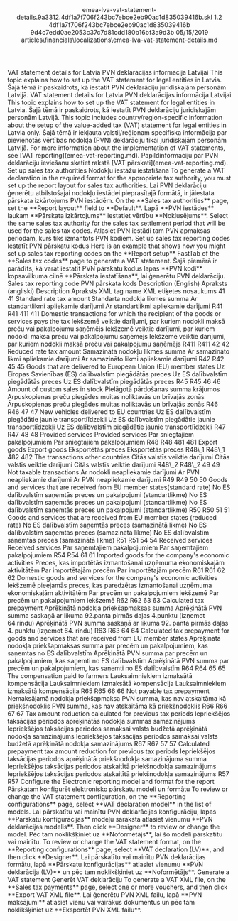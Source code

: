 <?xml version="1.0" encoding="UTF-8"?>
<xliff xmlns:logoport="urn:logoport:xliffeditor:xliff-extras:1.0" xmlns:xsi="http://www.w3.org/2001/XMLSchema-instance" xmlns="urn:oasis:names:tc:xliff:document:1.2" xmlns:xliffext="urn:microsoft:content:schema:xliffextensions" version="1.2" xsi:schemaLocation="urn:oasis:names:tc:xliff:document:1.2 xliff-core-1.2-transitional.xsd">
  <file datatype="xml" source-language="en-US" original="emea-lva-vat-statement-details.md" target-language="lv-LV">
    <header>
      <tool tool-company="Microsoft" tool-version="1.0-7889195" tool-name="mdxliff" tool-id="mdxliff"/>
      <xliffext:skl_file_name>emea-lva-vat-statement-details.9a3312.4df1a7f706f243bc7ebce2eb90ac1d835039416b.skl</xliffext:skl_file_name>
      <xliffext:version>1.2</xliffext:version>
      <xliffext:ms.openlocfilehash>4df1a7f706f243bc7ebce2eb90ac1d835039416b</xliffext:ms.openlocfilehash>
      <xliffext:ms.sourcegitcommit>9d4c7edd0ae2053c37c7d81cdd180b16bf3a9d3b</xliffext:ms.sourcegitcommit>
      <xliffext:ms.lasthandoff>05/15/2019</xliffext:ms.lasthandoff>
      <xliffext:ms.openlocfilepath>articles\financials\localizations\emea-lva-vat-statement-details.md</xliffext:ms.openlocfilepath>
    </header>
    <body>
      <group extype="content" id="content">
        <trans-unit xml:space="preserve" translate="yes" id="101" restype="x-metadata">
          <source>VAT statement details for Latvia</source>
        <target logoport:matchpercent="101" state="translated" state-qualifier="leveraged-tm">PVN deklarācijas informācija Latvijai</target></trans-unit>
        <trans-unit xml:space="preserve" translate="yes" id="102" restype="x-metadata">
          <source>This topic explains how to set up the VAT statement for legal entities in Latvia.</source>
        <target logoport:matchpercent="101" state="translated" state-qualifier="leveraged-tm">Šajā tēmā ir paskaidrots, kā iestatīt PVN deklarāciju juridiskajām personām Latvijā.</target></trans-unit>
        <trans-unit xml:space="preserve" translate="yes" id="103">
          <source>VAT statement details for Latvia</source>
        <target logoport:matchpercent="101" state="translated" state-qualifier="leveraged-tm">PVN deklarācijas informācija Latvijai</target></trans-unit>
        <trans-unit xml:space="preserve" translate="yes" id="104">
          <source>This topic explains how to set up the VAT statement for legal entities in Latvia.</source>
        <target logoport:matchpercent="101" state="translated" state-qualifier="leveraged-tm">Šajā tēmā ir paskaidrots, kā iestatīt PVN deklarāciju juridiskajām personām Latvijā.</target></trans-unit>
        <trans-unit xml:space="preserve" translate="yes" id="105">
          <source>This topic includes country/region-specific information about the setup of the value-added tax (VAT) statement for legal entities in Latvia only.</source>
        <target logoport:matchpercent="101" state="translated" state-qualifier="leveraged-tm">Šajā tēmā ir iekļauta valstij/reģionam specifiska informācija par pievienotās vērtības nodokļa (PVN) deklarāciju tikai juridiskajām personām Latvijā.</target></trans-unit>
        <trans-unit xml:space="preserve" translate="yes" id="106">
          <source>For more information about the implementation of VAT statements, see <bpt id="p1">[</bpt>VAT reporting<ept id="p1">](emea-vat-reporting.md)</ept>.</source>
        <target logoport:matchpercent="101" state="translated" state-qualifier="leveraged-tm">Papildinformāciju par PVN deklarāciju ieviešanu skatiet rakstā <bpt id="p1">[</bpt>VAT pārskati<ept id="p1">](emea-vat-reporting.md)</ept>.</target></trans-unit>
        <trans-unit xml:space="preserve" translate="yes" id="107">
          <source>Set up sales tax authorities</source>
        <target logoport:matchpercent="101" state="translated" state-qualifier="leveraged-tm">Nodokļu iestāžu iestatīšana</target></trans-unit>
        <trans-unit xml:space="preserve" translate="yes" id="108">
          <source>To generate a VAT declaration in the required format for the appropriate tax authority, you must set up the report layout for sales tax authorities.</source>
        <target logoport:matchpercent="101" state="translated" state-qualifier="leveraged-tm">Lai PVN deklarāciju ģenerētu atbilstošajai nodokļu iestādei pieprasītajā formātā, ir jāiestata pārskata izkārtojums PVN iestādēm.</target></trans-unit>
        <trans-unit xml:space="preserve" translate="yes" id="109">
          <source>On the <bpt id="p1">**</bpt>Sales tax authorities<ept id="p1">**</ept> page, set the <bpt id="p2">**</bpt>Report layout<ept id="p2">**</ept> field to <bpt id="p3">**</bpt>Default<ept id="p3">**</ept>.</source>
        <target logoport:matchpercent="101" state="translated" state-qualifier="leveraged-tm">Lapā <bpt id="p1">**</bpt>PVN iestādes<ept id="p1">**</ept> laukam <bpt id="p2">**</bpt>Pārskata izkārtojums<ept id="p2">**</ept> iestatiet vērtību <bpt id="p3">**</bpt>Noklusējums<ept id="p3">**</ept>.</target></trans-unit>
        <trans-unit xml:space="preserve" translate="yes" id="110">
          <source>Select the same sales tax authority for the sales tax settlement period that will be used for the sales tax codes.</source>
        <target logoport:matchpercent="101" state="translated" state-qualifier="leveraged-tm">Atlasiet PVN iestādi tam PVN apmaksas periodam, kurš tiks izmantots PVN kodiem.</target></trans-unit>
        <trans-unit xml:space="preserve" translate="yes" id="111">
          <source>Set up sales tax reporting codes</source>
        <target logoport:matchpercent="101" state="translated" state-qualifier="leveraged-tm">Iestatīt PVN pārskatu kodus</target></trans-unit>
        <trans-unit xml:space="preserve" translate="yes" id="112">
          <source>Here is an example that shows how you might set up sales tax reporting codes on the <bpt id="p1">**</bpt>Report setup<ept id="p1">**</ept> FastTab of the <bpt id="p2">**</bpt>Sales tax codes<ept id="p2">**</ept> page to generate a VAT statement.</source>
        <target logoport:matchpercent="101" state="translated" state-qualifier="leveraged-tm">Šajā piemērā ir parādīts, kā varat iestatīt PVN pārskatu kodus lapas <bpt id="p2">**</bpt>PVN kodi<ept id="p2">**</ept> kopsavilkuma cilnē <bpt id="p1">**</bpt>Pārskata iestatīšana<ept id="p1">**</ept>, lai ģenerētu PVN deklarāciju.</target></trans-unit>
        <trans-unit xml:space="preserve" translate="yes" id="113">
          <source>Sales tax reporting code</source>
        <target logoport:matchpercent="101" state="translated" state-qualifier="leveraged-tm">PVN pārskata kods</target></trans-unit>
        <trans-unit xml:space="preserve" translate="yes" id="114">
          <source>Description (English)</source>
        <target logoport:matchpercent="101" state="translated" state-qualifier="leveraged-tm">Apraksts (angliski)</target></trans-unit>
        <trans-unit xml:space="preserve" translate="yes" id="115">
          <source>Description</source>
        <target logoport:matchpercent="101" state="translated" state-qualifier="leveraged-tm">Apraksts</target></trans-unit>
        <trans-unit xml:space="preserve" translate="yes" id="116">
          <source>XML tag name</source>
        <target logoport:matchpercent="101" state="translated" state-qualifier="leveraged-tm">XML etiķetes nosaukums</target></trans-unit>
        <trans-unit xml:space="preserve" translate="yes" id="117">
          <source>41</source>
        <target logoport:matchpercent="101" state="translated" state-qualifier="leveraged-tm">41</target></trans-unit>
        <trans-unit xml:space="preserve" translate="yes" id="118">
          <source>Standard rate tax amount</source>
        <target logoport:matchpercent="101" state="translated" state-qualifier="leveraged-tm">Standarta nodokļa likmes summa</target></trans-unit>
        <trans-unit xml:space="preserve" translate="yes" id="119">
          <source>Ar standartlikmi apliekamie darījumi</source>
        <target logoport:matchpercent="101" state="translated" state-qualifier="leveraged-tm">Ar standartlikmi apliekamie darījumi</target></trans-unit>
        <trans-unit xml:space="preserve" translate="yes" id="120">
          <source>R41</source>
        <target logoport:matchpercent="101" state="translated" state-qualifier="leveraged-tm">R41</target></trans-unit>
        <trans-unit xml:space="preserve" translate="yes" id="121">
          <source>411</source>
        <target logoport:matchpercent="101" state="translated" state-qualifier="leveraged-tm">411</target></trans-unit>
        <trans-unit xml:space="preserve" translate="yes" id="122">
          <source>Domestic transactions for which the recipient of the goods or services pays the tax</source>
        <target logoport:matchpercent="101" state="translated" state-qualifier="leveraged-tm">Iekšzemē veiktie darījumi, par kuriem nodokli maksā preču vai pakalpojumu saņēmējs</target></trans-unit>
        <trans-unit xml:space="preserve" translate="yes" id="123">
          <source>Iekšzemē veiktie darījumi, par kuriem nodokli maksā preču vai pakalpojumu saņēmējs</source>
        <target logoport:matchpercent="101" state="translated" state-qualifier="leveraged-tm">Iekšzemē veiktie darījumi, par kuriem nodokli maksā preču vai pakalpojumu saņēmējs</target></trans-unit>
        <trans-unit xml:space="preserve" translate="yes" id="124">
          <source>R411</source>
        <target logoport:matchpercent="101" state="translated" state-qualifier="leveraged-tm">R411</target></trans-unit>
        <trans-unit xml:space="preserve" translate="yes" id="125">
          <source>42</source>
        <target logoport:matchpercent="101" state="translated" state-qualifier="leveraged-tm">42</target></trans-unit>
        <trans-unit xml:space="preserve" translate="yes" id="126">
          <source>Reduced rate tax amount</source>
        <target logoport:matchpercent="101" state="translated" state-qualifier="leveraged-tm">Samazinātā nodokļu likmes summa</target></trans-unit>
        <trans-unit xml:space="preserve" translate="yes" id="127">
          <source>Ar samazināto likmi apliekamie darījumi</source>
        <target logoport:matchpercent="101" state="translated" state-qualifier="leveraged-tm">Ar samazināto likmi apliekamie darījumi</target></trans-unit>
        <trans-unit xml:space="preserve" translate="yes" id="128">
          <source>R42</source>
        <target logoport:matchpercent="101" state="translated" state-qualifier="leveraged-tm">R42</target></trans-unit>
        <trans-unit xml:space="preserve" translate="yes" id="129">
          <source>45</source>
        <target logoport:matchpercent="101" state="translated" state-qualifier="leveraged-tm">45</target></trans-unit>
        <trans-unit xml:space="preserve" translate="yes" id="130">
          <source>Goods that are delivered to European Union (EU) member states</source>
        <target logoport:matchpercent="101" state="translated" state-qualifier="leveraged-tm">Uz Eiropas Savienības (ES) dalībvalstīm piegādātās preces</target></trans-unit>
        <trans-unit xml:space="preserve" translate="yes" id="131">
          <source>Uz ES dalībvalstīm piegādātās preces</source>
        <target logoport:matchpercent="101" state="translated" state-qualifier="leveraged-tm">Uz ES dalībvalstīm piegādātās preces</target></trans-unit>
        <trans-unit xml:space="preserve" translate="yes" id="132">
          <source>R45</source>
        <target logoport:matchpercent="101" state="translated" state-qualifier="leveraged-tm">R45</target></trans-unit>
        <trans-unit xml:space="preserve" translate="yes" id="133">
          <source>46</source>
        <target logoport:matchpercent="101" state="translated" state-qualifier="leveraged-tm">46</target></trans-unit>
        <trans-unit xml:space="preserve" translate="yes" id="134">
          <source>Amount of custom sales in stock</source>
        <target logoport:matchpercent="101" state="translated" state-qualifier="leveraged-tm">Pielāgotā pārdošanas summa krājumos</target></trans-unit>
        <trans-unit xml:space="preserve" translate="yes" id="135">
          <source>Ārpuskopienas preču piegādes muitas noliktavās un brīvajās zonās</source>
        <target logoport:matchpercent="101" state="translated" state-qualifier="leveraged-tm">Ārpuskopienas preču piegādes muitas noliktavās un brīvajās zonās</target></trans-unit>
        <trans-unit xml:space="preserve" translate="yes" id="136">
          <source>R46</source>
        <target logoport:matchpercent="101" state="translated" state-qualifier="leveraged-tm">R46</target></trans-unit>
        <trans-unit xml:space="preserve" translate="yes" id="137">
          <source>47</source>
        <target logoport:matchpercent="101" state="translated" state-qualifier="leveraged-tm">47</target></trans-unit>
        <trans-unit xml:space="preserve" translate="yes" id="138">
          <source>New vehicles delivered to EU countries</source>
        <target logoport:matchpercent="101" state="translated" state-qualifier="leveraged-tm">Uz ES dalībvalstīm piegādātie jaunie transportlīdzekļi</target></trans-unit>
        <trans-unit xml:space="preserve" translate="yes" id="139">
          <source>Uz ES dalībvalstīm piegādātie jaunie transportlīdzekļi</source>
        <target logoport:matchpercent="101" state="translated" state-qualifier="leveraged-tm">Uz ES dalībvalstīm piegādātie jaunie transportlīdzekļi</target></trans-unit>
        <trans-unit xml:space="preserve" translate="yes" id="140">
          <source>R47</source>
        <target logoport:matchpercent="101" state="translated" state-qualifier="leveraged-tm">R47</target></trans-unit>
        <trans-unit xml:space="preserve" translate="yes" id="141">
          <source>48</source>
        <target logoport:matchpercent="101" state="translated" state-qualifier="leveraged-tm">48</target></trans-unit>
        <trans-unit xml:space="preserve" translate="yes" id="142">
          <source>Provided services</source>
        <target logoport:matchpercent="101" state="translated" state-qualifier="leveraged-tm">Provided services</target></trans-unit>
        <trans-unit xml:space="preserve" translate="yes" id="143">
          <source>Par sniegtajiem pakalpojumiem</source>
        <target logoport:matchpercent="101" state="translated" state-qualifier="leveraged-tm">Par sniegtajiem pakalpojumiem</target></trans-unit>
        <trans-unit xml:space="preserve" translate="yes" id="144">
          <source>R48</source>
        <target logoport:matchpercent="101" state="translated" state-qualifier="leveraged-tm">R48</target></trans-unit>
        <trans-unit xml:space="preserve" translate="yes" id="145">
          <source>481</source>
        <target logoport:matchpercent="101" state="translated" state-qualifier="leveraged-tm">481</target></trans-unit>
        <trans-unit xml:space="preserve" translate="yes" id="146">
          <source>Export goods</source>
        <target logoport:matchpercent="101" state="translated" state-qualifier="leveraged-tm">Export goods</target></trans-unit>
        <trans-unit xml:space="preserve" translate="yes" id="147">
          <source>Eksportētās preces</source>
        <target logoport:matchpercent="101" state="translated" state-qualifier="leveraged-tm">Eksportētās preces</target></trans-unit>
        <trans-unit xml:space="preserve" translate="yes" id="148">
          <source>R48<ph id="ph1">\_</ph>1</source>
        <target logoport:matchpercent="101" state="translated" state-qualifier="leveraged-tm">R48<ph id="ph1">\_</ph>1</target></trans-unit>
        <trans-unit xml:space="preserve" translate="yes" id="149">
          <source>482</source>
        <target logoport:matchpercent="101" state="translated" state-qualifier="leveraged-tm">482</target></trans-unit>
        <trans-unit xml:space="preserve" translate="yes" id="150">
          <source>The transactions other countries</source>
        <target logoport:matchpercent="101" state="translated" state-qualifier="leveraged-tm">Citās valstīs veiktie darījumi</target></trans-unit>
        <trans-unit xml:space="preserve" translate="yes" id="151">
          <source>Citās valstīs veiktie darījumi</source>
        <target logoport:matchpercent="101" state="translated" state-qualifier="leveraged-tm">Citās valstīs veiktie darījumi</target></trans-unit>
        <trans-unit xml:space="preserve" translate="yes" id="152">
          <source>R48<ph id="ph1">\_</ph>2</source>
        <target logoport:matchpercent="101" state="translated" state-qualifier="leveraged-tm">R48<ph id="ph1">\_</ph>2</target></trans-unit>
        <trans-unit xml:space="preserve" translate="yes" id="153">
          <source>49</source>
        <target logoport:matchpercent="101" state="translated" state-qualifier="leveraged-tm">49</target></trans-unit>
        <trans-unit xml:space="preserve" translate="yes" id="154">
          <source>Not taxable transactions</source>
        <target logoport:matchpercent="101" state="translated" state-qualifier="leveraged-tm">Ar nodokli neapliekamie darījumi</target></trans-unit>
        <trans-unit xml:space="preserve" translate="yes" id="155">
          <source>Ar PVN neapliekamie darījumi</source>
        <target logoport:matchpercent="101" state="translated" state-qualifier="leveraged-tm">Ar PVN neapliekamie darījumi</target></trans-unit>
        <trans-unit xml:space="preserve" translate="yes" id="156">
          <source>R49</source>
        <target logoport:matchpercent="101" state="translated" state-qualifier="leveraged-tm">R49</target></trans-unit>
        <trans-unit xml:space="preserve" translate="yes" id="157">
          <source>50</source>
        <target logoport:matchpercent="101" state="translated" state-qualifier="leveraged-tm">50</target></trans-unit>
        <trans-unit xml:space="preserve" translate="yes" id="158">
          <source>Goods and services that are received from EU member states(standard rate)</source>
        <target logoport:matchpercent="101" state="translated" state-qualifier="leveraged-tm">No ES dalībvalstīm saņemtās preces un pakalpojumi (standartlikme)</target></trans-unit>
        <trans-unit xml:space="preserve" translate="yes" id="159">
          <source>No ES dalībvalstīm saņemtās preces un pakalpojumi (standartlikme)</source>
        <target logoport:matchpercent="101" state="translated" state-qualifier="leveraged-tm">No ES dalībvalstīm saņemtās preces un pakalpojumi (standartlikme)</target></trans-unit>
        <trans-unit xml:space="preserve" translate="yes" id="160">
          <source>R50</source>
        <target logoport:matchpercent="101" state="translated" state-qualifier="leveraged-tm">R50</target></trans-unit>
        <trans-unit xml:space="preserve" translate="yes" id="161">
          <source>51</source>
        <target logoport:matchpercent="101" state="translated" state-qualifier="leveraged-tm">51</target></trans-unit>
        <trans-unit xml:space="preserve" translate="yes" id="162">
          <source>Goods and services that are received from EU member states (reduced rate)</source>
        <target logoport:matchpercent="101" state="translated" state-qualifier="leveraged-tm">No ES dalībvalstīm saņemtās preces (samazinātā likme)</target></trans-unit>
        <trans-unit xml:space="preserve" translate="yes" id="163">
          <source>No ES dalībvalstīm saņemtās preces (samazinātā likme)</source>
        <target logoport:matchpercent="101" state="translated" state-qualifier="leveraged-tm">No ES dalībvalstīm saņemtās preces (samazinātā likme)</target></trans-unit>
        <trans-unit xml:space="preserve" translate="yes" id="164">
          <source>R51</source>
        <target logoport:matchpercent="101" state="translated" state-qualifier="leveraged-tm">R51</target></trans-unit>
        <trans-unit xml:space="preserve" translate="yes" id="165">
          <source>54</source>
        <target logoport:matchpercent="101" state="translated" state-qualifier="leveraged-tm">54</target></trans-unit>
        <trans-unit xml:space="preserve" translate="yes" id="166">
          <source>Received services</source>
        <target logoport:matchpercent="101" state="translated" state-qualifier="leveraged-tm">Received services</target></trans-unit>
        <trans-unit xml:space="preserve" translate="yes" id="167">
          <source>Par saņemtajiem pakalpojumiem</source>
        <target logoport:matchpercent="101" state="translated" state-qualifier="leveraged-tm">Par saņemtajiem pakalpojumiem</target></trans-unit>
        <trans-unit xml:space="preserve" translate="yes" id="168">
          <source>R54</source>
        <target logoport:matchpercent="101" state="translated" state-qualifier="leveraged-tm">R54</target></trans-unit>
        <trans-unit xml:space="preserve" translate="yes" id="169">
          <source>61</source>
        <target logoport:matchpercent="101" state="translated" state-qualifier="leveraged-tm">61</target></trans-unit>
        <trans-unit xml:space="preserve" translate="yes" id="170">
          <source>Imported goods for the company's economic activities</source>
        <target logoport:matchpercent="101" state="translated" state-qualifier="leveraged-tm">Preces, kas importētās izmantošanai uzņēmuma ekonomiskajām aktivitātēm</target></trans-unit>
        <trans-unit xml:space="preserve" translate="yes" id="171">
          <source>Par importētajām precēm</source>
        <target logoport:matchpercent="101" state="translated" state-qualifier="leveraged-tm">Par importētajām precēm</target></trans-unit>
        <trans-unit xml:space="preserve" translate="yes" id="172">
          <source>R61</source>
        <target logoport:matchpercent="101" state="translated" state-qualifier="leveraged-tm">R61</target></trans-unit>
        <trans-unit xml:space="preserve" translate="yes" id="173">
          <source>62</source>
        <target logoport:matchpercent="101" state="translated" state-qualifier="leveraged-tm">62</target></trans-unit>
        <trans-unit xml:space="preserve" translate="yes" id="174">
          <source>Domestic goods and services for the company's economic activities</source>
        <target logoport:matchpercent="101" state="translated" state-qualifier="leveraged-tm">Iekšzemē pieejamās preces, kas paredzētas izmantošanai uzņēmuma ekonomiskajām aktivitātēm</target></trans-unit>
        <trans-unit xml:space="preserve" translate="yes" id="175">
          <source>Par precēm un pakalpojumiem iekšzemē</source>
        <target logoport:matchpercent="101" state="translated" state-qualifier="leveraged-tm">Par precēm un pakalpojumiem iekšzemē</target></trans-unit>
        <trans-unit xml:space="preserve" translate="yes" id="176">
          <source>R62</source>
        <target logoport:matchpercent="101" state="translated" state-qualifier="leveraged-tm">R62</target></trans-unit>
        <trans-unit xml:space="preserve" translate="yes" id="177">
          <source>63</source>
        <target logoport:matchpercent="101" state="translated" state-qualifier="leveraged-tm">63</target></trans-unit>
        <trans-unit xml:space="preserve" translate="yes" id="178">
          <source>Calculated tax prepayment</source>
        <target logoport:matchpercent="101" state="translated" state-qualifier="leveraged-tm">Aprēķinātā nodokļa priekšapmaksas summa</target></trans-unit>
        <trans-unit xml:space="preserve" translate="yes" id="179">
          <source>Aprēķinātā PVN summa saskaņā ar likuma 92.panta pirmās daļas 4.punktu (izņemot 64.rindu)</source>
        <target logoport:matchpercent="101" state="translated" state-qualifier="leveraged-tm">Aprēķinātā PVN summa saskaņā ar likuma 92. panta pirmās daļas 4. punktu (izņemot 64. rindu)</target></trans-unit>
        <trans-unit xml:space="preserve" translate="yes" id="180">
          <source>R63</source>
        <target logoport:matchpercent="101" state="translated" state-qualifier="leveraged-tm">R63</target></trans-unit>
        <trans-unit xml:space="preserve" translate="yes" id="181">
          <source>64</source>
        <target logoport:matchpercent="101" state="translated" state-qualifier="leveraged-tm">64</target></trans-unit>
        <trans-unit xml:space="preserve" translate="yes" id="182">
          <source>Calculated tax prepayment for goods and services that are received from EU member states</source>
        <target logoport:matchpercent="101" state="translated" state-qualifier="leveraged-tm">Aprēķinātā nodokļa priekšapmaksas summa par precēm un pakalpojumiem, kas saņemtas no ES dalībvalstīm</target></trans-unit>
        <trans-unit xml:space="preserve" translate="yes" id="183">
          <source>Aprēķinātā PVN summa par precēm un pakalpojumiem, kas saņemti no ES dalībvalstīm</source>
        <target logoport:matchpercent="101" state="translated" state-qualifier="leveraged-tm">Aprēķinātā PVN summa par precēm un pakalpojumiem, kas saņemti no ES dalībvalstīm</target></trans-unit>
        <trans-unit xml:space="preserve" translate="yes" id="184">
          <source>R64</source>
        <target logoport:matchpercent="101" state="translated" state-qualifier="leveraged-tm">R64</target></trans-unit>
        <trans-unit xml:space="preserve" translate="yes" id="185">
          <source>65</source>
        <target logoport:matchpercent="101" state="translated" state-qualifier="leveraged-tm">65</target></trans-unit>
        <trans-unit xml:space="preserve" translate="yes" id="186">
          <source>The compensation paid to farmers</source>
        <target logoport:matchpercent="101" state="translated" state-qualifier="leveraged-tm">Lauksaimniekiem izmaksātā kompensācija</target></trans-unit>
        <trans-unit xml:space="preserve" translate="yes" id="187">
          <source>Lauksaimniekiem izmaksātā kompensācija</source>
        <target logoport:matchpercent="101" state="translated" state-qualifier="leveraged-tm">Lauksaimniekiem izmaksātā kompensācija</target></trans-unit>
        <trans-unit xml:space="preserve" translate="yes" id="188">
          <source>R65</source>
        <target logoport:matchpercent="101" state="translated" state-qualifier="leveraged-tm">R65</target></trans-unit>
        <trans-unit xml:space="preserve" translate="yes" id="189">
          <source>66</source>
        <target logoport:matchpercent="101" state="translated" state-qualifier="leveraged-tm">66</target></trans-unit>
        <trans-unit xml:space="preserve" translate="yes" id="190">
          <source>Not payable tax prepayment</source>
        <target logoport:matchpercent="101" state="translated" state-qualifier="leveraged-tm">Nemaksājamā nodokļa priekšapmaksa</target></trans-unit>
        <trans-unit xml:space="preserve" translate="yes" id="191">
          <source>PVN summa, kas nav atskaitāma kā priekšnodoklis</source>
        <target logoport:matchpercent="101" state="translated" state-qualifier="leveraged-tm">PVN summa, kas nav atskaitāma kā priekšnodoklis</target></trans-unit>
        <trans-unit xml:space="preserve" translate="yes" id="192">
          <source>R66</source>
        <target logoport:matchpercent="101" state="translated" state-qualifier="leveraged-tm">R66</target></trans-unit>
        <trans-unit xml:space="preserve" translate="yes" id="193">
          <source>67</source>
        <target logoport:matchpercent="101" state="translated" state-qualifier="leveraged-tm">67</target></trans-unit>
        <trans-unit xml:space="preserve" translate="yes" id="194">
          <source>Tax amount reduction calculated for previous tax periods</source>
        <target logoport:matchpercent="101" state="translated" state-qualifier="leveraged-tm">Iepriekšējos taksācijas periodos aprēķinātās nodokļa summas samazinājums</target></trans-unit>
        <trans-unit xml:space="preserve" translate="yes" id="195">
          <source>Iepriekšējos taksācijas periodos samaksai valsts budžetā aprēķinātā nodokļa samazinājums</source>
        <target logoport:matchpercent="101" state="translated" state-qualifier="leveraged-tm">Iepriekšējos taksācijas periodos samaksai valsts budžetā aprēķinātā nodokļa samazinājums</target></trans-unit>
        <trans-unit xml:space="preserve" translate="yes" id="196">
          <source>R67</source>
        <target logoport:matchpercent="101" state="translated" state-qualifier="leveraged-tm">R67</target></trans-unit>
        <trans-unit xml:space="preserve" translate="yes" id="197">
          <source>57</source>
        <target logoport:matchpercent="101" state="translated" state-qualifier="leveraged-tm">57</target></trans-unit>
        <trans-unit xml:space="preserve" translate="yes" id="198">
          <source>Calculated prepayment tax amount reduction for previous tax periods</source>
        <target logoport:matchpercent="101" state="translated" state-qualifier="leveraged-tm">Iepriekšējos taksācijas periodos aprēķinātā priekšnodokļa samazinājuma summa</target></trans-unit>
        <trans-unit xml:space="preserve" translate="yes" id="199">
          <source>Iepriekšējos taksācijas periodos atskaitītā priekšnodokļa samazinājums</source>
        <target logoport:matchpercent="101" state="translated" state-qualifier="leveraged-tm">Iepriekšējos taksācijas periodos atskaitītā priekšnodokļa samazinājums</target></trans-unit>
        <trans-unit xml:space="preserve" translate="yes" id="200">
          <source>R57</source>
        <target logoport:matchpercent="101" state="translated" state-qualifier="leveraged-tm">R57</target></trans-unit>
        <trans-unit xml:space="preserve" translate="yes" id="201">
          <source>Configure the Electronic reporting model and format for the report</source>
        <target logoport:matchpercent="101" state="translated" state-qualifier="leveraged-tm">Pārskatam konfigurēt elektronisko pārskatu modeli un formātu</target></trans-unit>
        <trans-unit xml:space="preserve" translate="yes" id="202">
          <source>To review or change the VAT statement configuration, on the <bpt id="p1">**</bpt>Reporting configurations<ept id="p1">**</ept> page, select <bpt id="p2">**</bpt>VAT declaration model<ept id="p2">**</ept> in the list of models.</source>
        <target logoport:matchpercent="101" state="translated" state-qualifier="leveraged-tm">Lai pārskatītu vai mainītu PVN deklarācijas konfigurāciju, lapas <bpt id="p1">**</bpt>Pārskatu konfigurācijas<ept id="p1">**</ept> modeļu sarakstā atlasiet vienumu <bpt id="p2">**</bpt>PVN deklarācijas modelis<ept id="p2">**</ept>.</target></trans-unit>
        <trans-unit xml:space="preserve" translate="yes" id="203">
          <source>Then click <bpt id="p1">**</bpt>Designer<ept id="p1">**</ept> to review or change the model.</source>
        <target logoport:matchpercent="101" state="translated" state-qualifier="leveraged-tm">Pēc tam noklikšķiniet uz <bpt id="p1">**</bpt>Noformētājs<ept id="p1">**</ept>, lai šo modeli pārskatītu vai mainītu.</target></trans-unit>
        <trans-unit xml:space="preserve" translate="yes" id="204">
          <source>To review or change the VAT statement format, on the <bpt id="p1">**</bpt>Reporting configurations<ept id="p1">**</ept> page, select <bpt id="p2">**</bpt>VAT declaration (LV)<ept id="p2">**</ept>, and then click <bpt id="p3">**</bpt>Designer<ept id="p3">**</ept>.</source>
        <target logoport:matchpercent="101" state="translated" state-qualifier="leveraged-tm">Lai pārskatītu vai mainītu PVN deklarācijas formātu, lapā <bpt id="p1">**</bpt>Pārskatu konfigurācijas<ept id="p1">**</ept> atlasiet vienumu <bpt id="p2">**</bpt>PVN deklarācija (LV)<ept id="p2">**</ept> un pēc tam noklikšķiniet uz <bpt id="p3">**</bpt>Noformētājs<ept id="p3">**</ept>.</target></trans-unit>
        <trans-unit xml:space="preserve" translate="yes" id="205">
          <source>Generate a VAT statement</source>
        <target logoport:matchpercent="101" state="translated" state-qualifier="leveraged-tm">Ģenerēt VAT deklarāciju</target></trans-unit>
        <trans-unit xml:space="preserve" translate="yes" id="206">
          <source>To generate a VAT XML file, on the <bpt id="p1">**</bpt>Sales tax payments<ept id="p1">**</ept> page, select one or more vouchers, and then click <bpt id="p2">**</bpt>Export VAT XML file<ept id="p2">**</ept>.</source>
        <target logoport:matchpercent="101" state="translated" state-qualifier="leveraged-tm">Lai ģenerētu PVN XML failu, lapā <bpt id="p1">**</bpt>PVN maksājumi<ept id="p1">**</ept> atlasiet vienu vai vairākus dokumentus un pēc tam noklikšķiniet uz <bpt id="p2">**</bpt>Eksportēt PVN XML failu<ept id="p2">**</ept>.</target></trans-unit>
      </group>
    </body>
  </file>
</xliff>